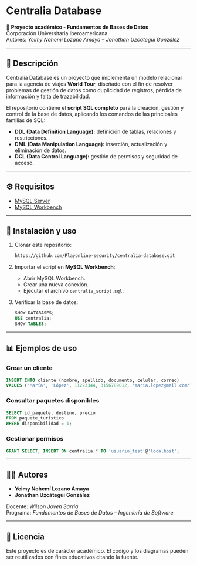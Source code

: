 # Centralia Database  

📌 **Proyecto académico - Fundamentos de Bases de Datos**  
Corporación Universitaria Iberoamericana  
Autores: *Yeimy Nohemí Lozano Amaya* – *Jonathan Uzcátegui González*  

---

## 📖 Descripción  

Centralia Database es un proyecto que implementa un modelo relacional para la agencia de viajes **World Tour**, diseñado con el fin de resolver problemas de gestión de datos como duplicidad de registros, pérdida de información y falta de trazabilidad.  

El repositorio contiene el **script SQL completo** para la creación, gestión y control de la base de datos, aplicando los comandos de las principales familias de SQL:  

- **DDL (Data Definition Language):** definición de tablas, relaciones y restricciones.  
- **DML (Data Manipulation Language):** inserción, actualización y eliminación de datos.  
- **DCL (Data Control Language):** gestión de permisos y seguridad de acceso.  

---

## ⚙️ Requisitos  

- [MySQL Server](https://dev.mysql.com/downloads/mysql/)  
- [MySQL Workbench](https://dev.mysql.com/downloads/workbench/)

---

## 🚀 Instalación y uso  

1. Clonar este repositorio:  
   ```bash
   https://github.com/Playonline-security/centralia-database.git
   ```  

2. Importar el script en **MySQL Workbench**:  
   - Abrir MySQL Workbench.  
   - Crear una nueva conexión.  
   - Ejecutar el archivo `centralia_script.sql`.

3. Verificar la base de datos:  
   ```sql
   SHOW DATABASES;
   USE centralia;
   SHOW TABLES;
   ```  

---

## 📊 Ejemplos de uso  

### Crear un cliente  
```sql
INSERT INTO cliente (nombre, apellido, documento, celular, correo) 
VALUES ('María', 'López', 11223344, 3156789012, 'maria.lopez@mail.com');
```  

### Consultar paquetes disponibles  
```sql
SELECT id_paquete, destino, precio 
FROM paquete_turistico 
WHERE disponibilidad = 1;
```  

### Gestionar permisos  
```sql
GRANT SELECT, INSERT ON centralia.* TO 'usuario_test'@'localhost';
```  

---

## 👨‍💻 Autores  

- **Yeimy Nohemí Lozano Amaya**  
- **Jonathan Uzcátegui González**  

Docente: *Wilson Joven Sarria*  
Programa: *Fundamentos de Bases de Datos – Ingeniería de Software*  

---

## 📜 Licencia  

Este proyecto es de carácter académico. El código y los diagramas pueden ser reutilizados con fines educativos citando la fuente.  
